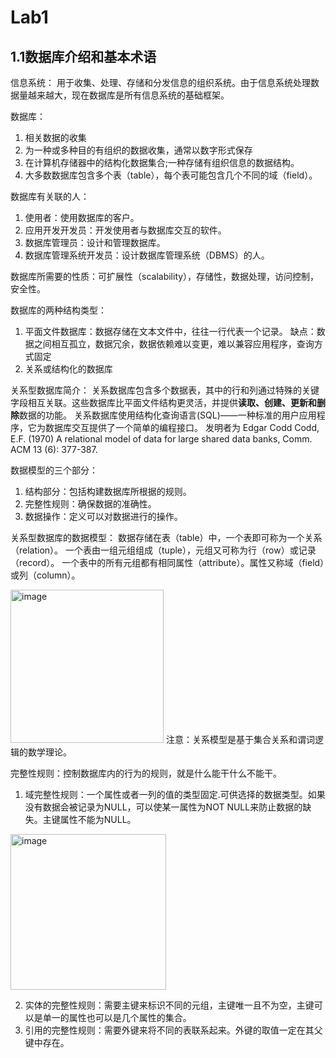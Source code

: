 # Lab1

## 1.1数据库介绍和基本术语
信息系统： 用于收集、处理、存储和分发信息的组织系统。由于信息系统处理数据量越来越大，现在数据库是所有信息系统的基础框架。

数据库：
 1. 相关数据的收集
 2. 为一种或多种目的有组织的数据收集，通常以数字形式保存
 3. 在计算机存储器中的结构化数据集合;一种存储有组织信息的数据结构。
 4. 大多数数据库包含多个表（table），每个表可能包含几个不同的域（field）。

数据库有关联的人：
 1. 使用者：使用数据库的客户。
 2. 应用开发开发员：开发使用者与数据库交互的软件。
 3. 数据库管理员：设计和管理数据库。
 4. 数据库管理系统开发员：设计数据库管理系统（DBMS）的人。

数据库所需要的性质：可扩展性（scalability），存储性，数据处理，访问控制，安全性。

数据库的两种结构类型：
 1. 平面文件数据库：数据存储在文本文件中，往往一行代表一个记录。
缺点：数据之间相互孤立，数据冗余，数据依赖难以变更，难以兼容应用程序，查询方式固定
 2. 关系或结构化的数据库

关系型数据库简介：
关系数据库包含多个数据表，其中的行和列通过特殊的关键字段相互关联。这些数据库比平面文件结构更灵活，并提供**读取、创建、更新和删除**数据的功能。
关系数据库使用结构化查询语言(SQL)——一种标准的用户应用程序，它为数据库交互提供了一个简单的编程接口。
发明者为 Edgar Codd
Codd, E.F. (1970) A relational model of data for large shared data banks, Comm. ACM 13 (6): 377-387.

数据模型的三个部分：
 1. 结构部分：包括构建数据库所根据的规则。
 2. 完整性规则：确保数据的准确性。
 3. 数据操作：定义可以对数据进行的操作。

关系型数据库的数据模型：
数据存储在表（table）中，一个表即可称为一个关系		（relation）。
一个表由一组元组组成（tuple），元组又可称为行（row）或记录（record）。
一个表中的所有元组都有相同属性（attribute）。属性又称域（field）或列（column）。

  <img width="245" alt="image" src="https://user-images.githubusercontent.com/102899160/163666255-b18e4691-859b-4ffa-8df6-e6b96b46322c.png">
注意：关系模型是基于集合关系和谓词逻辑的数学理论。

完整性规则：控制数据库内的行为的规则，就是什么能干什么不能干。
 1. 域完整性规则：一个属性或者一列的值的类型固定.可供选择的数据类型。如果没有数据会被记录为NULL，可以使某一属性为NOT NULL来防止数据的缺失。主键属性不能为NULL。
 
   <img width="249" alt="image" src="https://user-images.githubusercontent.com/102899160/163666321-b865fc43-f6c3-466a-b261-4f7fe0a92750.png">

 2. 实体的完整性规则：需要主键来标识不同的元组，主键唯一且不为空，主键可以是单一的属性也可以是几个属性的集合。
 3. 引用的完整性规则：需要外键来将不同的表联系起来。外键的取值一定在其父键中存在。



